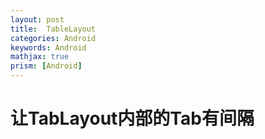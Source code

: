 ```yaml
---
layout: post
title:  TableLayout
categories: Android
keywords: Android
mathjax: true
prism: [Android]
---
```

#  让TabLayout内部的Tab有间隔

<?xml version="1.0" encoding="utf-8"?>
<selector xmlns:android="http://schemas.android.com/apk/res/android">
    <item android:state_selected="true">
        <!--<shape>
         <solid android:color="#ffffff"/>
         <corners android:topLeftRadius="10dp" android:topRightRadius="10dp" />
        </shape>-->
        <!--为了让TabLayout内部的Tab有间隔，暂时找不到其他设置方法，只能在背景图形里面设置间隔-->
        <layer-list>
            <item>
                <shape>
                    <solid android:color="@android:color/transparent"/>
                </shape>
            </item>
            <item android:left="5dp" android:right="5dp">
                <shape>
                    <corners android:topLeftRadius="2dp" android:topRightRadius="2dp" />
                    <solid android:color="@color/white"/>
                    <stroke android:color="@color/white"/>
                </shape>
            </item>
        </layer-list>
    </item>
    <item android:state_selected="false">
        <!--<shape>
         <solid android:color="#bcbcbc"/>
         <corners android:topLeftRadius="10dp" android:topRightRadius="10dp" />
        </shape>-->
        <layer-list>
            <item>
                <shape>
                    <solid android:color="@android:color/transparent"/>
                </shape>
            </item>
            <item
                android:drawable="@drawable/hotissue_background"
                android:left="5dp" android:right="5dp">
                <!--<shape>-->
                    <!--<corners android:topLeftRadius="16px" android:topRightRadius="16px" />-->
                    <!--<solid android:color="#b3e2fe"/>-->
                    <!--<stroke android:color="#b3e2fe"/>-->
                <!--</shape>-->
            </item>
        </layer-list>
    </item>
</selector>
